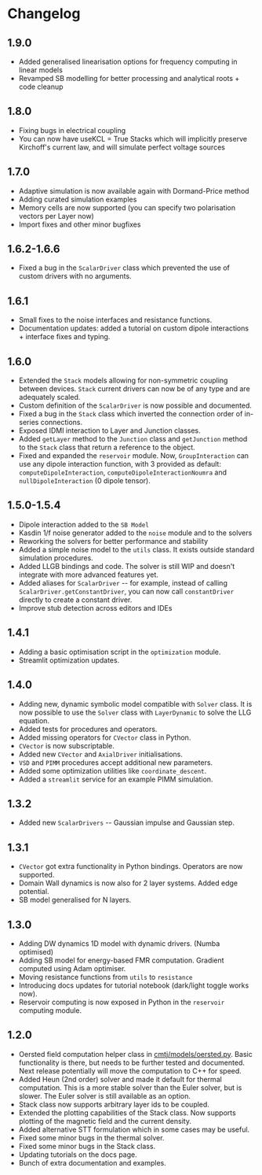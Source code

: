 # Changelog

## 1.9.0

- Added generalised linearisation options for frequency computing in linear models
- Revamped SB modelling for better processing and analytical roots + code cleanup

## 1.8.0

- Fixing bugs in electrical coupling
- You can now have useKCL = True Stacks which will implicitly preserve Kirchoff's current law, and will simulate perfect voltage sources

## 1.7.0

- Adaptive simulation is now available again with Dormand-Price method
- Adding curated simulation examples
- Memory cells are now supported (you can specify two polarisation vectors per Layer now)
- Import fixes and other minor bugfixes

## 1.6.2-1.6.6

- Fixed a bug in the `ScalarDriver` class which prevented the use of custom drivers with no arguments.

## 1.6.1

- Small fixes to the noise interfaces and resistance functions.
- Documentation updates: added a tutorial on custom dipole interactions + interface fixes and typing.

## 1.6.0

- Extended the `Stack` models allowing for non-symmetric coupling between devices.
  `Stack` current drivers can now be of any type and are adequately scaled.
- Custom definition of the `ScalarDriver` is now possible and documented.
- Fixed a bug in the `Stack` class which inverted the connection order of in-series connections.
- Exposed IDMI interaction to Layer and Junction classes.
- Added `getLayer` method to the `Junction` class and `getJunction` method to the `Stack` class that return a reference to the object.
- Fixed and expanded the `reservoir` module. Now, `GroupInteraction` can use any dipole interaction function, with 3 provided as default: `computeDipoleInteraction`, `computeDipoleInteractionNoumra` and `nullDipoleInteraction` (0 dipole tensor).

## 1.5.0-1.5.4

- Dipole interaction added to the `SB Model`
- Kasdin 1/f noise generator added to the `noise` module and to the solvers
- Reworking the solvers for better performance and stability
- Added a simple noise model to the `utils` class. It exists outside standard simulation procedures.
- Added LLGB bindings and code. The solver is still WIP and doesn't integrate with more advanced features yet.
- Added aliases for `ScalarDriver` -- for example, instead of calling `ScalarDriver.getConstantDriver`, you can now call `constantDriver` directly to create a constant driver.
- Improve stub detection across editors and IDEs

## 1.4.1

- Adding a basic optimisation script in the `optimization` module.
- Streamlit optimization updates.

## 1.4.0

- Adding new, dynamic symbolic model compatible with `Solver` class. It is now possible to use the `Solver` class with `LayerDynamic` to solve the LLG equation.
- Added tests for procedures and operators.
- Added missing operators for `CVector` class in Python.
- `CVector` is now subscriptable.
- Added new `CVector` and `AxialDriver` initialisations.
- `VSD` and `PIMM` procedures accept additional new parameters.
- Added some optimization utilities like `coordinate_descent`.
- Added a `streamlit` service for an example PIMM simulation.

## 1.3.2

- Added new `ScalarDrivers` -- Gaussian impulse and Gaussian step.

## 1.3.1

- `CVector` got extra functionality in Python bindings. Operators are now supported.
- Domain Wall dynamics is now also for 2 layer systems. Added edge potential.
- SB model generalised for N layers.

## 1.3.0

- Adding DW dynamics 1D model with dynamic drivers. (Numba optimised)
- Adding SB model for energy-based FMR computation. Gradient computed using Adam optimiser.
- Moving resistance functions from `utils` to `resistance`
- Introducing docs updates for tutorial notebook (dark/light toggle works now).
- Reservoir computing is now exposed in Python in the `reservoir` computing module.

## 1.2.0

- Oersted field computation helper class in [cmtj/models/oersted.py](cmtj/models/oersted.py). Basic functionality is there, but needs to be further tested and documented. Next release potentially will move the computation to C++ for speed.
- Added Heun (2nd order) solver and made it default for thermal computation. This is a more stable solver than the Euler solver, but is slower. The Euler solver is still available as an option.
- Stack class now supports arbitrary layer ids to be coupled.
- Extended the plotting capabilities of the Stack class. Now supports plotting of the magnetic field and the current density.
- Added alternative STT formulation which in some cases may be useful.
- Fixed some minor bugs in the thermal solver.
- Fixed some minor bugs in the Stack class.
- Updating tutorials on the docs page.
- Bunch of extra documentation and examples.
